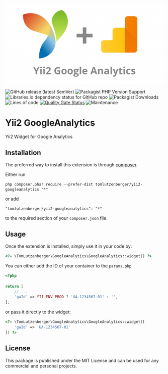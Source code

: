 ![Yii2 Google Analytics](logo.png)

![GitHub release (latest SemVer)](https://img.shields.io/github/v/release/tomlutzenberger/yii2-googleanalytics)
![Packagist PHP Version Support](https://img.shields.io/packagist/php-v/tomlutzenberger/yii2-googleanalytics)
![Libraries.io dependency status for GitHub repo](https://img.shields.io/librariesio/github/tomlutzenberger/yii2-googleanalytics)
![Packagist Downloads](https://img.shields.io/packagist/dt/tomlutzenberger/yii2-googleanalytics)
![Lines of code](https://img.shields.io/tokei/lines/github/tomlutzenberger/yii2-googleanalytics)
[![Quality Gate Status](https://sonarcloud.io/api/project_badges/measure?project=tomlutzenberger_yii2-googleanalytics&metric=alert_status)](https://sonarcloud.io/dashboard?id=tomlutzenberger_yii2-googleanalytics)
![Maintenance](https://img.shields.io/maintenance/yes/2021)

Yii2 GoogleAnalytics
=====================
Yii2 Widget for Google Analytics

Installation
------------

The preferred way to install this extension is through [composer](http://getcomposer.org/download/).

Either run

```
php composer.phar require --prefer-dist tomlutzenberger/yii2-googleanalytics "*"
```

or add

```
"tomlutzenberger/yii2-googleanalytics": "*"
```

to the required section of your `composer.json` file.


Usage
-----

Once the extension is installed, simply use it in your code by:

```php
<?= \TomLutzenberger\GoogleAnalytics\GoogleAnalytics::widget() ?>
```

You can either add the ID of your container to the `params.php`

```php
<?php
      
return [
    // ...
    'gaId' => YII_ENV_PROD ? 'UA-1234567-01' : '',
];
```

or pass it
directly to the widget: 

```php
<?= \TomLutzenberger\GoogleAnalytics\GoogleAnalytics::widget([
    'gaId' => 'UA-1234567-01'
]) ?>
```

License
-----
This package is published under the MIT License and can be used for any 
commercial and personal projects.
